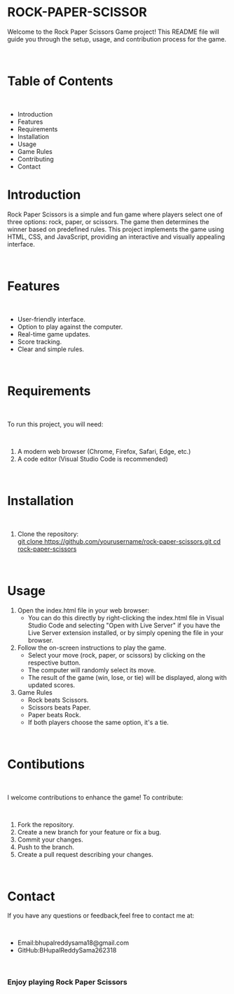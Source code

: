 # ROCK-PAPER-SCISSOR
<p>Welcome to the Rock Paper Scissors Game project! This README file will guide you through the setup, usage, and contribution process for the game.</p><br>
<h1>Table of Contents</h1><br>
<ul>
<li>Introduction</li>
<li>Features</li>
<li>Requirements</li>
<li>Installation</li>
<li>Usage</li>
<li>Game Rules</li>
<li>Contributing</li>
<li>Contact</li>
</ul>

<h1>Introduction</h1>
<p>Rock Paper Scissors is a simple and fun game where players select one of three options: rock, paper, or scissors. The game then determines the winner based on predefined rules. This project implements the game using HTML, CSS, and JavaScript, providing an interactive and visually appealing interface.</p><br>
<h1>Features</h1><br>
<ul>
<li>User-friendly interface.</li>
<li>Option to play against the computer.</li>
<li>Real-time game updates.</li>
<li>Score tracking.</li>
<li>Clear and simple rules.</li></ul><br>


<h1>Requirements</h1><br>
<p>To run this project, you will need:<p><br>
<ol>
<li>A modern web browser (Chrome, Firefox, Safari, Edge, etc.)</li>
<li>A code editor (Visual Studio Code is recommended)</li>
</ol><br>


<h1>Installation</h1><br>
<ol>
<li>Clone the repository:<br>
<a href="">git clone https://github.com/yourusername/rock-paper-scissors.git
cd rock-paper-scissors</a></li>
</ol>
<br>


<h1>Usage</h1>
<ol>
<li>Open the index.html file in your web browser:
<ul>
<li>You can do this directly by right-clicking the index.html file in Visual Studio Code and selecting "Open with Live Server" if you have the Live Server extension installed, or by simply opening the file in your browser.</li></ul></li>

<li>Follow the on-screen instructions to play the game.
<ul>
<li>Select your move (rock, paper, or scissors) by clicking on the respective button.</li>
<li>The computer will randomly select its move.</li>
<li>The result of the game (win, lose, or tie) will be displayed, along with updated scores.</li>
</ul>

<li>Game Rules
<ul>
<li>Rock beats Scissors.</li>
<li>Scissors beats Paper.</li>
<li>Paper beats Rock.</li>
<li>If both players choose the same option, it's a tie.</li>
</ul>
</li>
</ol><br>


<h1>Contibutions</h1><br>
<p>I welcome contributions to enhance the game! To contribute:</p><br>
<ol>
<li>Fork the repository.</li>
<li>Create a new branch for your feature or fix a bug.</li>
<li>Commit your changes.</li>
<li>Push to the branch.</li>
<li>Create a pull request describing your changes.</li>
</ol>
<br>
<h1>Contact</h1>
<p>If you have any questions or feedback,feel free to contact me at:</p><br>
<ul>
<li>Email:bhupalreddysama18@gmail.com</li>
<li>GitHub:BHupalReddySama262318</li>
</ul>
<br>
<h3>Enjoy playing Rock Paper Scissors</h3>
